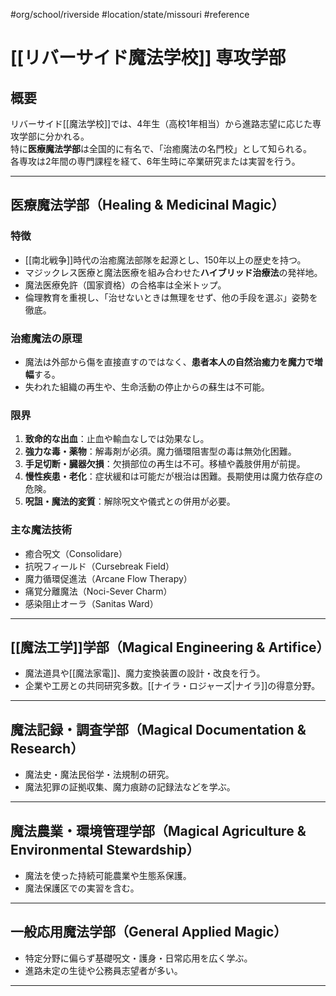 #org/school/riverside #location/state/missouri #reference 
# [[リバーサイド魔法学校]] 専攻学部

## 概要
リバーサイド[[魔法学校]]では、4年生（高校1年相当）から進路志望に応じた専攻学部に分かれる。  
特に**医療魔法学部**は全国的に有名で、「治癒魔法の名門校」として知られる。  
各専攻は2年間の専門課程を経て、6年生時に卒業研究または実習を行う。

---

## 医療魔法学部（Healing & Medicinal Magic）
### 特徴
- [[南北戦争]]時代の治癒魔法部隊を起源とし、150年以上の歴史を持つ。
- マジックレス医療と魔法医療を組み合わせた**ハイブリッド治療法**の発祥地。
- 魔法医療免許（国家資格）の合格率は全米トップ。
- 倫理教育を重視し、「治せないときは無理をせず、他の手段を選ぶ」姿勢を徹底。

### 治癒魔法の原理
- 魔法は外部から傷を直接直すのではなく、**患者本人の自然治癒力を魔力で増幅**する。
- 失われた組織の再生や、生命活動の停止からの蘇生は不可能。

### 限界
1. **致命的な出血**：止血や輸血なしでは効果なし。
2. **強力な毒・薬物**：解毒剤が必須。魔力循環阻害型の毒は無効化困難。
3. **手足切断・臓器欠損**：欠損部位の再生は不可。移植や義肢併用が前提。
4. **慢性疾患・老化**：症状緩和は可能だが根治は困難。長期使用は魔力依存症の危険。
5. **呪詛・魔法的変質**：解除呪文や儀式との併用が必要。

### 主な魔法技術
- 癒合呪文（Consolidare）
- 抗呪フィールド（Cursebreak Field）
- 魔力循環促進法（Arcane Flow Therapy）
- 痛覚分離魔法（Noci-Sever Charm）
- 感染阻止オーラ（Sanitas Ward）

---

## [[魔法工学]]学部（Magical Engineering & Artifice）
- 魔法道具や[[魔法家電]]、魔力変換装置の設計・改良を行う。
- 企業や工房との共同研究多数。[[ナイラ・ロジャーズ|ナイラ]]の得意分野。

---

## 魔法記録・調査学部（Magical Documentation & Research）
- 魔法史・魔法民俗学・法規制の研究。
- 魔法犯罪の証拠収集、魔力痕跡の記録法などを学ぶ。

---

## 魔法農業・環境管理学部（Magical Agriculture & Environmental Stewardship）
- 魔法を使った持続可能農業や生態系保護。
- 魔法保護区での実習を含む。

---

## 一般応用魔法学部（General Applied Magic）
- 特定分野に偏らず基礎呪文・護身・日常応用を広く学ぶ。
- 進路未定の生徒や公務員志望者が多い。

---
